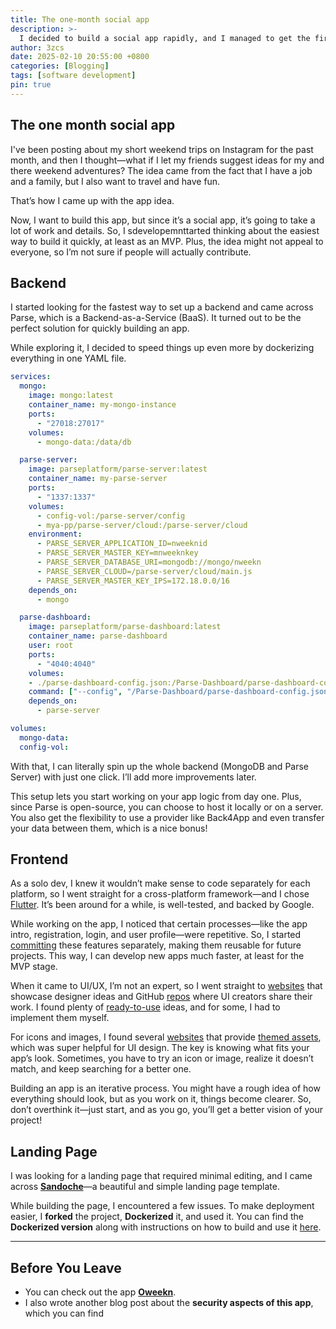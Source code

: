 ```yaml
---
title: The one-month social app
description: >-
  I decided to build a social app rapidly, and I managed to get the first version up and running in less than a month. Here are some tips and tricks I picked up along the way! 🚀
author: 3zcs
date: 2025-02-10 20:55:00 +0800
categories: [Blogging]
tags: [software development]
pin: true
---
```


## The one month social app

I've been posting about my short weekend trips on Instagram for the past month, and then I thought—what if I let my friends suggest ideas for my and there weekend adventures? The idea came from the fact that I have a job and a family, but I also want to travel and have fun.

That’s how I came up with the app idea.

Now, I want to build this app, but since it’s a social app, it’s going to take a lot of work and details. So, I sdevelopemnttarted thinking about the easiest way to build it quickly, at least as an MVP. Plus, the idea might not appeal to everyone, so I’m not sure if people will actually contribute.

## Backend 
I started looking for the fastest way to set up a backend and came across Parse, which is a Backend-as-a-Service (BaaS). It turned out to be the perfect solution for quickly building an app.

While exploring it, I decided to speed things up even more by dockerizing everything in one YAML file.

```yaml
services:
  mongo:
    image: mongo:latest
    container_name: my-mongo-instance
    ports:
      - "27018:27017"
    volumes:
      - mongo-data:/data/db

  parse-server:
    image: parseplatform/parse-server:latest
    container_name: my-parse-server
    ports:
      - "1337:1337"
    volumes:
      - config-vol:/parse-server/config
      - mya-pp/parse-server/cloud:/parse-server/cloud
    environment:
      - PARSE_SERVER_APPLICATION_ID=nweeknid
      - PARSE_SERVER_MASTER_KEY=mnweeknkey
      - PARSE_SERVER_DATABASE_URI=mongodb://mongo/nweekn
      - PARSE_SERVER_CLOUD=/parse-server/cloud/main.js
      - PARSE_SERVER_MASTER_KEY_IPS=172.18.0.0/16
    depends_on:
      - mongo

  parse-dashboard:
    image: parseplatform/parse-dashboard:latest
    container_name: parse-dashboard
    user: root
    ports:
      - "4040:4040"
    volumes:
    - ./parse-dashboard-config.json:/Parse-Dashboard/parse-dashboard-config.json
    command: ["--config", "/Parse-Dashboard/parse-dashboard-config.json", "--allowInsecureHTTP", "--dev"]
    depends_on:
      - parse-server

volumes:
  mongo-data:
  config-vol:
```

 With that, I can literally spin up the whole backend (MongoDB and Parse Server) with just one click. I’ll add more improvements later.

This setup lets you start working on your app logic from day one. Plus, since Parse is open-source, you can choose to host it locally or on a server. You also get the flexibility to use a provider like Back4App and even transfer your data between them, which is a nice bonus!

## Frontend 
As a solo dev, I knew it wouldn’t make sense to code separately for each platform, so I went straight for a cross-platform framework—and I chose [Flutter](https://flutter.dev/). It’s been around for a while, is well-tested, and backed by Google.

While working on the app, I noticed that certain processes—like the app intro, registration, login, and user profile—were repetitive. So, I started [committing](https://github.com/3zcs/nweekn/commit/ba3827e957669f028d38271c1c6bde68ae0678b2) these features separately, making them reusable for future projects. This way, I can develop new apps much faster, at least for the MVP stage.

When it came to UI/UX, I’m not an expert, so I went straight to [websites](https://dribbble.com/tags/flutter-ui) that showcase designer ideas and GitHub [repos](https://github.com/olayemii/flutter-ui-kits) where UI creators share their work. I found plenty of [ready-to-use](https://github.com/mitesh77/Best-Flutter-UI-Templates) ideas, and for some, I had to implement them myself.

For icons and images, I found several [websites](https://www.svgrepo.com/) that provide [themed assets](https://www.flaticon.com/stickers-pack/essentials-166), which was super helpful for UI design. The key is knowing what fits your app’s look. Sometimes, you have to try an icon or image, realize it doesn’t match, and keep searching for a better one.

Building an app is an iterative process. You might have a rough idea of how everything should look, but as you work on it, things become clearer. So, don’t overthink it—just start, and as you go, you’ll get a better vision of your project!


## **Landing Page**  

I was looking for a landing page that required minimal editing, and I came across **[Sandoche](https://github.com/sandoche/Mobile-app-landingpage-template)**—a beautiful and simple landing page template.  

While building the page, I encountered a few issues. To make deployment easier, I **forked** the project, **Dockerized** it, and used it. You can find the **Dockerized version** along with instructions on how to build and use it [here](https://github.com/3zcs/Mobile-app-landingpage-template/tree/dockrize).  

---

## **Before You Leave**  

- You can check out the app **[Oweekn](https://oweekn.netlify.app/)**.  
- I also wrote another blog post about the **security aspects of this app**, which you can find  
